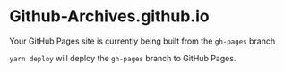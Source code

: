 # Github-Archives.github.io

Your GitHub Pages site is currently being built from the `gh-pages` branch

`yarn deploy` will deploy the `gh-pages` branch to GitHub Pages.
